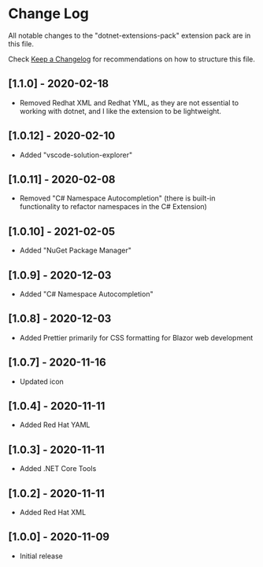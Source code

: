 # Change Log

All notable changes to the "dotnet-extensions-pack" extension pack are in this file.

Check [Keep a Changelog](http://keepachangelog.com/) for recommendations on how to structure this file.

## [1.1.0] - 2020-02-18

- Removed Redhat XML and Redhat YML, as they are not essential to working with dotnet, and I like the extension to be lightweight.

## [1.0.12] - 2020-02-10

- Added "vscode-solution-explorer"

## [1.0.11] - 2020-02-08

- Removed "C# Namespace Autocompletion" (there is built-in functionality to refactor namespaces in the C# Extension)

## [1.0.10] - 2021-02-05

- Added "NuGet Package Manager"

## [1.0.9] - 2020-12-03

- Added "C# Namespace Autocompletion"

## [1.0.8] - 2020-12-03

- Added Prettier primarily for CSS formatting for Blazor web development

## [1.0.7] - 2020-11-16

- Updated icon

## [1.0.4] - 2020-11-11

- Added Red Hat YAML

## [1.0.3] - 2020-11-11

- Added .NET Core Tools

## [1.0.2] - 2020-11-11

- Added Red Hat XML

## [1.0.0] - 2020-11-09

- Initial release
